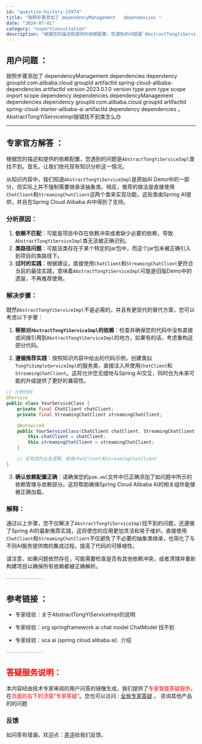 ```yaml
---
id: "question-history-15974"
title: "按照步骤添加了 dependencyManagement   dependencies "
date: "2024-07-01"
category: "expertConsultation"
description: "根据您的描述和提供的依赖配置，您遇到的问题是`AbstractTongYiServiceImpl`类找不到。首先，让我们依托现有知识分析这一情况。从知识内容中，我们知道`AbstractTongYiServiceImpl`是原始AI Demo中的一部分，但实际上并不强制需要继承该抽象类。相反，推荐的"
---
```


## 用户问题 ： 
 按照步骤添加了 dependencyManagement   dependencies   dependency   groupId com.alibaba.cloud  groupId   artifactId spring-cloud-alibaba-dependencies  artifactId   version 2023.0.1.0  version   type pom  type   scope import  scope    dependency    dependencies    dependencyManagement   dependencies   dependency   groupId com.alibaba.cloud  groupId   artifactId spring-cloud-starter-alibaba-ai  artifactId    dependency    dependencies  ， AbstractTongYiServiceImpl报错找不到类怎么办  

---------------
## 专家官方解答 ：

根据您的描述和提供的依赖配置，您遇到的问题是`AbstractTongYiServiceImpl`类找不到。首先，让我们依托现有知识分析这一情况。

从知识内容中，我们知道`AbstractTongYiServiceImpl`是原始AI Demo中的一部分，但实际上并不强制需要继承该抽象类。相反，推荐的做法是直接使用`ChatClient`和`StreamingChatClient`这两个类来实现功能，这些类由Spring AI提供，并且在Spring Cloud Alibaba AI中得到了支持。

### 分析原因：

1. **依赖不匹配**：可能是项目中存在依赖冲突或者缺少必要的依赖，导致`AbstractTongYiServiceImpl`类无法被正确识别。
2. **类路径问题**：可能该类存在于某个特定的jar包中，而这个jar包未被正确引入到项目的类路径下。
3. **过时的实践**：根据建议，直接使用`ChatClient`和`StreamingChatClient`更符合当前的最佳实践，意味着`AbstractTongYiServiceImpl`可能是旧版Demo中的遗留，不再推荐使用。

### 解决步骤：

既然`AbstractTongYiServiceImpl`不是必需的，并且有更现代的替代方案，您可以考虑以下步骤：

1. **移除对`AbstractTongYiServiceImpl`的依赖**：检查并确保您的代码中没有直接或间接引用到`AbstractTongYiServiceImpl`的地方，如果有的话，考虑重构这部分代码。

2. **遵循推荐实践**：按照知识内容中给出的代码示例，创建类似`TongYiSimpleServiceImpl`的服务类，直接注入并使用`ChatClient`和`StreamingChatClient`。这将允许您无缝地与Spring AI交互，同时也为未来可能的升级提供了更好的兼容性。

```java
// 示例代码
@Service
public class YourServiceClass {
    private final ChatClient chatClient;
    private final StreamingChatClient streamingChatClient;

    @Autowired
    public YourServiceClass(ChatClient chatClient, StreamingChatClient streamingChatClient) {
        this.chatClient = chatClient;
        this.streamingChatClient = streamingChatClient;
    }

    // 实现您的业务逻辑，使用chatClient和streamingChatClient
}
```

3. **确认依赖配置正确**：请确保您的`pom.xml`文件中已正确添加了如问题中所示的依赖管理与依赖部分。这将帮助确保Spring Cloud Alibaba AI的相关组件能够被正确加载。

### 解释：

通过以上步骤，您不仅解决了`AbstractTongYiServiceImpl`找不到的问题，还遵循了Spring AI的最新推荐实践，这将使您的应用更加灵活和易于维护。直接使用`ChatClient`和`StreamingChatClient`不仅避免了不必要的抽象类继承，也简化了与不同AI服务提供商的集成过程，提高了代码的可移植性。

请注意，如果问题依然存在，可能需要检查是否有其他依赖冲突，或者清理并重新构建项目以确保所有依赖都被正确解析。


<font color="#949494">---------------</font> 


## 参考链接 ：

* 专家经验：关于AbstractTongYiServiceImpl的说明 
 
 * 专家经验：org springframework ai chat model ChatModel 找不到 
 
 * 专家经验：sca ai (spring cloud alibaba ai）介绍 


 <font color="#949494">---------------</font> 
 


## <font color="#FF0000">答疑服务说明：</font> 

本内容经由技术专家审阅的用户问答的镜像生成，我们提供了<font color="#FF0000">专家智能答疑服务</font>，在<font color="#FF0000">页面的右下的浮窗”专家答疑“</font>。您也可以访问 : [全局专家答疑](https://answer.opensource.alibaba.com/docs/intro) 。 咨询其他产品的的问题

### 反馈
如问答有错漏，欢迎点：[差评](https://ai.nacos.io/user/feedbackByEnhancerGradePOJOID?enhancerGradePOJOId=15975)给我们反馈。
